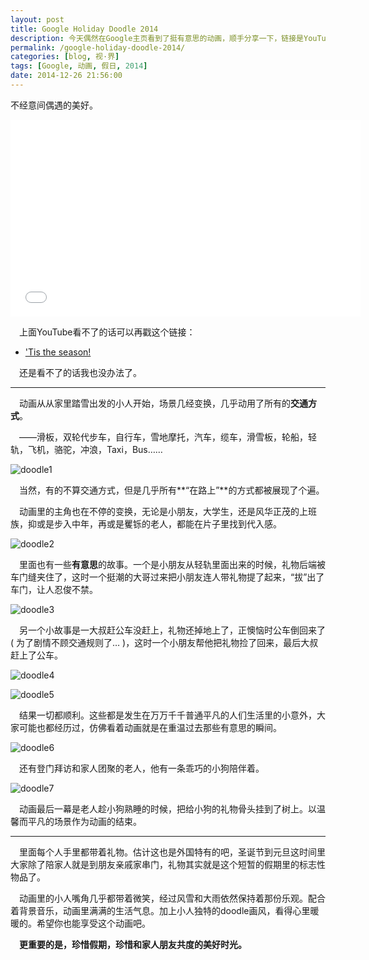 ```yaml
---
layout: post
title: Google Holiday Doodle 2014
description: 今天偶然在Google主页看到了挺有意思的动画，顺手分享一下，链接是YouTube的，被墙了就只能看我的截图了。
permalink: /google-holiday-doodle-2014/
categories: [blog, 视·界]
tags: [Google, 动画, 假日, 2014]
date: 2014-12-26 21:56:00
--- 
```


不经意间偶遇的美好。

<div class="flickr-container">
<iframe class="flickr-frame" width="560" height="315" src="//www.youtube.com/embed/rpKQ7WP8jKc" frameborder="0" allowfullscreen></iframe></div>

　上面YouTube看不了的话可以再戳这个链接：

* ['Tis the season!](https://g.co/doodle/u3pbqx)

　还是看不了的话我也没办法了。

------

　动画从从家里踏雪出发的小人开始，场景几经变换，几乎动用了所有的**交通方式**。

　——滑板，双轮代步车，自行车，雪地摩托，汽车，缆车，滑雪板，轮船，轻轨，飞机，骆驼，冲浪，Taxi，Bus……

![doodle1](http://lanternd.qiniudn.com/Pic4Post/google-holiday-doodle/doodle1.jpg "Bicycle")

　当然，有的不算交通方式，但是几乎所有**“在路上”**的方式都被展现了个遍。

　动画里的主角也在不停的变换，无论是小朋友，大学生，还是风华正茂的上班族，抑或是步入中年，再或是矍铄的老人，都能在片子里找到代入感。

![doodle2](http://lanternd.qiniudn.com/Pic4Post/google-holiday-doodle/doodle2.jpg "Ship")

　里面也有一些**有意思**的故事。一个是小朋友从轻轨里面出来的时候，礼物后端被车门缝夹住了，这时一个挺潮的大哥过来把小朋友连人带礼物提了起来，“拔”出了车门，让人忍俊不禁。

![doodle3](http://lanternd.qiniudn.com/Pic4Post/google-holiday-doodle/doodle3.jpg "Moment")

　另一个小故事是一大叔赶公车没赶上，礼物还掉地上了，正懊恼时公车倒回来了 ( 为了剧情不顾交通规则了… )，这时一个小朋友帮他把礼物捡了回来，最后大叔赶上了公车。

![doodle4](http://lanternd.qiniudn.com/Pic4Post/google-holiday-doodle/doodle4.jpg "Miss the bus")

![doodle5](http://lanternd.qiniudn.com/Pic4Post/google-holiday-doodle/doodle5.jpg "Everything turns out to be ok")

　结果一切都顺利。这些都是发生在万万千千普通平凡的人们生活里的小意外，大家可能也都经历过，仿佛看着动画就是在重温过去那些有意思的瞬间。

![doodle6](http://lanternd.qiniudn.com/Pic4Post/google-holiday-doodle/doodle6.jpg "Elderly")

　还有登门拜访和家人团聚的老人，他有一条乖巧的小狗陪伴着。

![doodle7](http://lanternd.qiniudn.com/Pic4Post/google-holiday-doodle/doodle7.jpg "Quiet and calm")

　动画最后一幕是老人趁小狗熟睡的时候，把给小狗的礼物骨头挂到了树上。以温馨而平凡的场景作为动画的结束。

-----

　里面每个人手里都带着礼物。估计这也是外国特有的吧，圣诞节到元旦这时间里大家除了陪家人就是到朋友亲戚家串门，礼物其实就是这个短暂的假期里的标志性物品了。

　动画里的小人嘴角几乎都带着微笑，经过风雪和大雨依然保持着那份乐观。配合着背景音乐，动画里满满的生活气息。加上小人独特的doodle画风，看得心里暖暖的。希望你也能享受这个动画吧。

　**更重要的是，珍惜假期，珍惜和家人朋友共度的美好时光。**
